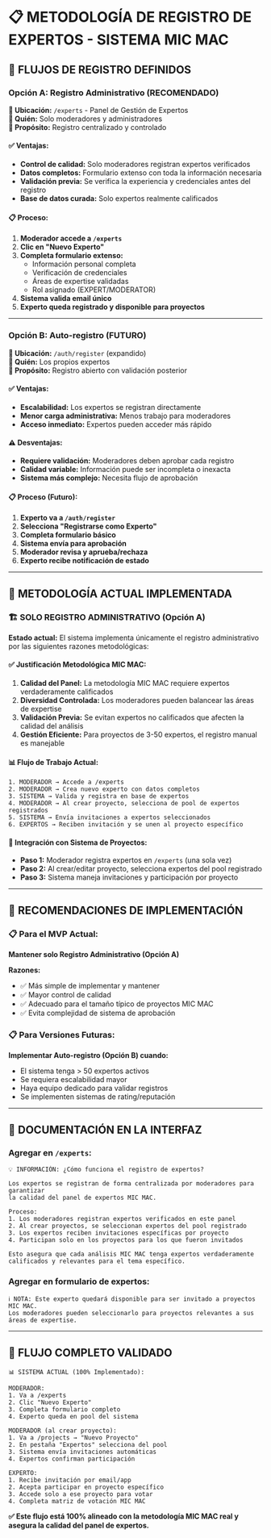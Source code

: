 # 📋 METODOLOGÍA DE REGISTRO DE EXPERTOS - SISTEMA MIC MAC

## 🎯 **FLUJOS DE REGISTRO DEFINIDOS**

### **Opción A: Registro Administrativo (RECOMENDADO)**
**📍 Ubicación:** `/experts` - Panel de Gestión de Expertos  
**👤 Quién:** Solo moderadores y administradores  
**🎯 Propósito:** Registro centralizado y controlado

#### **✅ Ventajas:**
- **Control de calidad:** Solo moderadores registran expertos verificados
- **Datos completos:** Formulario extenso con toda la información necesaria
- **Validación previa:** Se verifica la experiencia y credenciales antes del registro
- **Base de datos curada:** Solo expertos realmente calificados

#### **📋 Proceso:**
1. **Moderador accede a `/experts`**
2. **Clic en "Nuevo Experto"**
3. **Completa formulario extenso:**
   - Información personal completa
   - Verificación de credenciales
   - Áreas de expertise validadas
   - Rol asignado (EXPERT/MODERATOR)
4. **Sistema valida email único**
5. **Experto queda registrado y disponible para proyectos**

---

### **Opción B: Auto-registro (FUTURO)**
**📍 Ubicación:** `/auth/register` (expandido)  
**👤 Quién:** Los propios expertos  
**🎯 Propósito:** Registro abierto con validación posterior

#### **✅ Ventajas:**
- **Escalabilidad:** Los expertos se registran directamente
- **Menor carga administrativa:** Menos trabajo para moderadores
- **Acceso inmediato:** Expertos pueden acceder más rápido

#### **⚠️ Desventajas:**
- **Requiere validación:** Moderadores deben aprobar cada registro
- **Calidad variable:** Información puede ser incompleta o inexacta
- **Sistema más complejo:** Necesita flujo de aprobación

#### **📋 Proceso (Futuro):**
1. **Experto va a `/auth/register`**
2. **Selecciona "Registrarse como Experto"**
3. **Completa formulario básico**
4. **Sistema envía para aprobación**
5. **Moderador revisa y aprueba/rechaza**
6. **Experto recibe notificación de estado**

---

## 🎯 **METODOLOGÍA ACTUAL IMPLEMENTADA**

### **🏗️ SOLO REGISTRO ADMINISTRATIVO (Opción A)**

**Estado actual:** El sistema implementa únicamente el registro administrativo por las siguientes razones metodológicas:

#### **✅ Justificación Metodológica MIC MAC:**
1. **Calidad del Panel:** La metodología MIC MAC requiere expertos verdaderamente calificados
2. **Diversidad Controlada:** Los moderadores pueden balancear las áreas de expertise
3. **Validación Previa:** Se evitan expertos no calificados que afecten la calidad del análisis
4. **Gestión Eficiente:** Para proyectos de 3-50 expertos, el registro manual es manejable

#### **📊 Flujo de Trabajo Actual:**
```
1. MODERADOR → Accede a /experts
2. MODERADOR → Crea nuevo experto con datos completos
3. SISTEMA → Valida y registra en base de expertos
4. MODERADOR → Al crear proyecto, selecciona de pool de expertos registrados
5. SISTEMA → Envía invitaciones a expertos seleccionados
6. EXPERTOS → Reciben invitación y se unen al proyecto específico
```

#### **🔄 Integración con Sistema de Proyectos:**
- **Paso 1:** Moderador registra expertos en `/experts` (una sola vez)
- **Paso 2:** Al crear/editar proyecto, selecciona expertos del pool registrado
- **Paso 3:** Sistema maneja invitaciones y participación por proyecto

---

## 🚀 **RECOMENDACIONES DE IMPLEMENTACIÓN**

### **📋 Para el MVP Actual:**
**Mantener solo Registro Administrativo (Opción A)**

**Razones:**
- ✅ Más simple de implementar y mantener
- ✅ Mayor control de calidad
- ✅ Adecuado para el tamaño típico de proyectos MIC MAC
- ✅ Evita complejidad de sistema de aprobación

### **📋 Para Versiones Futuras:**
**Implementar Auto-registro (Opción B) cuando:**
- El sistema tenga > 50 expertos activos
- Se requiera escalabilidad mayor
- Haya equipo dedicado para validar registros
- Se implementen sistemas de rating/reputación

---

## 📝 **DOCUMENTACIÓN EN LA INTERFAZ**

### **Agregar en `/experts`:**
```
💡 INFORMACIÓN: ¿Cómo funciona el registro de expertos?

Los expertos se registran de forma centralizada por moderadores para garantizar 
la calidad del panel de expertos MIC MAC. 

Proceso:
1. Los moderadores registran expertos verificados en este panel
2. Al crear proyectos, se seleccionan expertos del pool registrado
3. Los expertos reciben invitaciones específicas por proyecto
4. Participan solo en los proyectos para los que fueron invitados

Esto asegura que cada análisis MIC MAC tenga expertos verdaderamente 
calificados y relevantes para el tema específico.
```

### **Agregar en formulario de expertos:**
```
ℹ️ NOTA: Este experto quedará disponible para ser invitado a proyectos MIC MAC. 
Los moderadores pueden seleccionarlo para proyectos relevantes a sus áreas de expertise.
```

---

## 🎯 **FLUJO COMPLETO VALIDADO**

```
📊 SISTEMA ACTUAL (100% Implementado):

MODERADOR:
1. Va a /experts
2. Clic "Nuevo Experto" 
3. Completa formulario completo
4. Experto queda en pool del sistema

MODERADOR (al crear proyecto):
1. Va a /projects → "Nuevo Proyecto"
2. En pestaña "Expertos" selecciona del pool
3. Sistema envía invitaciones automáticas
4. Expertos confirman participación

EXPERTO:
1. Recibe invitación por email/app
2. Acepta participar en proyecto específico
3. Accede solo a ese proyecto para votar
4. Completa matriz de votación MIC MAC
```

**✅ Este flujo está 100% alineado con la metodología MIC MAC real y asegura la calidad del panel de expertos.**
